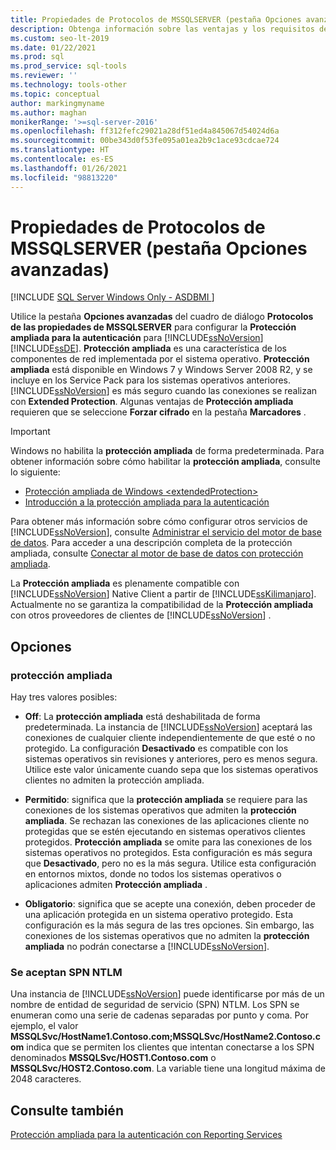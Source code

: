 ```yaml
---
title: Propiedades de Protocolos de MSSQLSERVER (pestaña Opciones avanzadas)
description: Obtenga información sobre las ventajas y los requisitos de la protección ampliada para la autenticación para el Motor de base de datos de SQL Server. Vea cómo habilitarla y configurarla.
ms.custom: seo-lt-2019
ms.date: 01/22/2021
ms.prod: sql
ms.prod_service: sql-tools
ms.reviewer: ''
ms.technology: tools-other
ms.topic: conceptual
author: markingmyname
ms.author: maghan
monikerRange: '>=sql-server-2016'
ms.openlocfilehash: ff312fefc29021a28df51ed4a845067d54024d6a
ms.sourcegitcommit: 00be343d0f53fe095a01ea2b9c1ace93cdcae724
ms.translationtype: HT
ms.contentlocale: es-ES
ms.lasthandoff: 01/26/2021
ms.locfileid: "98813220"
---
```

# <a name="protocols-for-mssqlserver-properties-advanced-tab"></a>Propiedades de Protocolos de MSSQLSERVER (pestaña Opciones avanzadas)

[!INCLUDE [SQL Server Windows Only - ASDBMI ](../../includes/applies-to-version/sql-windows-only-asdbmi.md)]

Utilice la pestaña **Opciones avanzadas** del cuadro de diálogo **Protocolos de las propiedades de MSSQLSERVER** para configurar la **Protección ampliada para la autenticación** para [!INCLUDE[ssNoVersion](../../includes/ssnoversion-md.md)] [!INCLUDE[ssDE](../../includes/ssde-md.md)]. **Protección ampliada** es una característica de los componentes de red implementada por el sistema operativo. **Protección ampliada** está disponible en Windows 7 y Windows Server 2008 R2, y se incluye en los Service Pack para los sistemas operativos anteriores. [!INCLUDE[ssNoVersion](../../includes/ssnoversion-md.md)] es más seguro cuando las conexiones se realizan con **Extended Protection**. Algunas ventajas de **Protección ampliada** requieren que se seleccione **Forzar cifrado** en la pestaña **Marcadores** .

> [!IMPORTANT]  
> Windows no habilita la **protección ampliada** de forma predeterminada. Para obtener información sobre cómo habilitar la **protección ampliada**, consulte lo siguiente:
> - [Protección ampliada de Windows \<extendedProtection\>](/iis/configuration/system.webserver/security/authentication/windowsauthentication/extendedprotection/)
> - [Introducción a la protección ampliada para la autenticación](/dotnet/framework/wcf/feature-details/extended-protection-for-authentication-overview)

Para obtener más información sobre cómo configurar otros servicios de [!INCLUDE[ssNoVersion](../../includes/ssnoversion-md.md)], consulte [Administrar el servicio del motor de base de datos](../../database-engine/configure-windows/manage-the-database-engine-services.md). Para acceder a una descripción completa de la protección ampliada, consulte [Conectar al motor de base de datos con protección ampliada](../../database-engine/configure-windows/connect-to-the-database-engine-using-extended-protection.md).

La **Protección ampliada** es plenamente compatible con [!INCLUDE[ssNoVersion](../../includes/ssnoversion-md.md)] Native Client a partir de [!INCLUDE[ssKilimanjaro](../../includes/sskilimanjaro-md.md)]. Actualmente no se garantiza la compatibilidad de la **Protección ampliada** con otros proveedores de clientes de [!INCLUDE[ssNoVersion](../../includes/ssnoversion-md.md)] .

## <a name="options"></a>Opciones

### <a name="extended-protection"></a>protección ampliada

Hay tres valores posibles:  

- **Off**: La **protección ampliada** está deshabilitada de forma predeterminada. La instancia de [!INCLUDE[ssNoVersion](../../includes/ssnoversion-md.md)] aceptará las conexiones de cualquier cliente independientemente de que esté o no protegido. La configuración **Desactivado** es compatible con los sistemas operativos sin revisiones y anteriores, pero es menos segura. Utilice este valor únicamente cuando sepa que los sistemas operativos clientes no admiten la protección ampliada.

- **Permitido**: significa que la **protección ampliada** se requiere para las conexiones de los sistemas operativos que admiten la **protección ampliada**. Se rechazan las conexiones de las aplicaciones cliente no protegidas que se estén ejecutando en sistemas operativos clientes protegidos. **Protección ampliada** se omite para las conexiones de los sistemas operativos no protegidos. Esta configuración es más segura que **Desactivado**, pero no es la más segura. Utilice esta configuración en entornos mixtos, donde no todos los sistemas operativos o aplicaciones admiten **Protección ampliada** .

- **Obligatorio**: significa que se acepte una conexión, deben proceder de una aplicación protegida en un sistema operativo protegido. Esta configuración es la más segura de las tres opciones. Sin embargo, las conexiones de los sistemas operativos que no admiten la **protección ampliada** no podrán conectarse a [!INCLUDE[ssNoVersion](../../includes/ssnoversion-md.md)].

### <a name="accepted-ntlm-spns"></a>Se aceptan SPN NTLM

Una instancia de [!INCLUDE[ssNoVersion](../../includes/ssnoversion-md.md)] puede identificarse por más de un nombre de entidad de seguridad de servicio (SPN) NTLM. Los SPN se enumeran como una serie de cadenas separadas por punto y coma. Por ejemplo, el valor **MSSQLSvc/HostName1.Contoso.com;MSSQLSvc/HostName2.Contoso.com** indica que se permiten los clientes que intentan conectarse a los SPN denominados **MSSQLSvc/HOST1.Contoso.com** o **MSSQLSvc/HOST2.Contoso.com**. La variable tiene una longitud máxima de 2048 caracteres.

## <a name="see-also"></a>Consulte también

[Protección ampliada para la autenticación con Reporting Services](../../reporting-services/security/extended-protection-for-authentication-with-reporting-services.md)